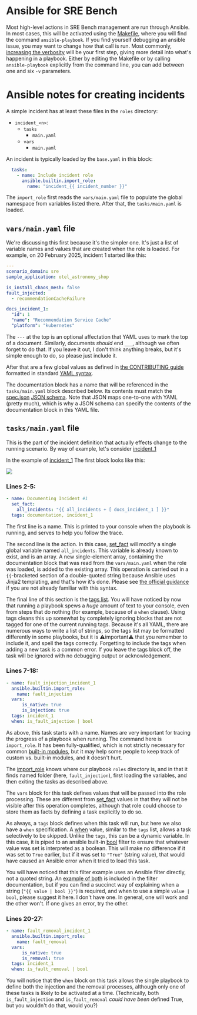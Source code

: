 # Ansible for SRE Bench

Most high-level actions in SRE Bench management are run through Ansible.
In most cases, this will be activated using the [Makefile](../Makefile),
where you will find the command `ansible-playbook`.
If you find yourself debugging an ansible issue, you may want to change how that call is run.
Most commonly, [increasing the verbosity](https://docs.ansible.com/ansible/latest/cli/ansible-playbook.html#cmdoption-ansible-playbook-v)
will be your first step, giving more detail into what's happening in a playbook.
Either by editing the Makefile or by calling `ansible-playbook` explicitly from the command line,
you can add between one and six `-v` parameters.

# Ansible notes for creating incidents

A simple incident has at least these files in the `roles` directory:
* `incident_<n>`:
    * `tasks`
        * `main.yaml`
    * `vars`
        * `main.yaml`

An incident is typically loaded by the `base.yaml` in this block:
```yaml
  tasks:
    - name: Include incident role
      ansible.builtin.import_role:
        name: "incident_{{ incident_number }}"
```

The `import_role` first reads the `vars/main.yaml` file to populate the global namespace from variables listed there.
After that, the `tasks/main.yaml` is loaded.

## `vars/main.yaml` file

We're discussing this first because it's the simpler one.  It's just a list of variable names and values that are created when the role is loaded.
For example, on 20 February 2025, incident 1 started like this:
```yaml
---
scenario_domain: sre
sample_application: otel_astronomy_shop

is_install_chaos_mesh: false
fault_injected:
  - recommendationCacheFailure

docs_incident_1:
  "id": 1
  "name": "Recommendation Service Cache"
  "platform": "kubernetes"
```

The `---` at the top is an optional affectation that YAML uses to mark the top of a document.
Similarly, documents *should* end `___`, although we often forget to do that.
If you leave it out, I don't think anything breaks, but it's simple enough to do, so please just include it.

After that are a few global values as defined in [the CONTRIBUTING guide](../../../CONTRIBUTING.md)
formatted in standard [YAML syntax](https://docs.ansible.com/ansible/latest/reference_appendices/YAMLSyntax.html).

The documentation block has a name that will be referenced in the `tasks/main.yaml` block described below.
Its contents must match the [spec.json](../roles/incidents/files/schemas/spec.json)
[JSON schema](https://json-schema.org/overview/what-is-jsonschema).  Note that JSON maps one-to-one with YAML
(pretty much), which is why a JSON schema can specify the contents of the documentation block in this YAML file.

## `tasks/main.yaml` file

This is the part of the incident definition that actually effects change to the running scenario.
By way of example, let's consider [incident_1](../roles/incidents/files/specs/incident_1.yaml)

In the example of [incident_1](../roles/incidents/tasks/main.yaml) The first block looks like this:

<img src="incident_1_tasks_21feb2025.png" />

### Lines 2-5:
```yaml
- name: Documenting Incident #1
  set_fact:
    all_incidents: "{{ all_incidents + [ docs_incident_1 ] }}"
  tags: documentation, incident_1
```

The first line is a name.  This is printed to your console when the playbook is running, and serves to help you follow the trace.

The second line is the action.  In this case, [set_fact](https://docs.ansible.com/ansible/latest/collections/ansible/builtin/set_fact_module.html)
will modify a single global variable named `all_incidents`.  This variable is already known to exist, and is an array.
A new single-element array, containing the documentation block that was read from the `vars/main.yaml` when the role was loaded,
is added to the existing array.  This operation is carried out in a `{{`-bracketed section of a double-quoted string because
Ansible uses Jinja2 templating, and that's how it's done.  Please see [the official guidance](https://docs.ansible.com/ansible/latest/playbook_guide/playbooks_variables.html#using-variables)
if you are not already familiar with this syntax.

The final line of this section is the [tags list](https://docs.ansible.com/ansible/latest/playbook_guide/playbooks_tags.html).
You will have noticed by now that running a playbook spews a *huge* amount of text to your console, even from steps that do nothing (for example, because of a `when` clause).
Using tags cleans this up somewhat by completely ignoring blocks that are not tagged for one of the current running tags.
Because it's all YAML, there are numerous ways to write a list of strings, so the tags list may be formatted differently in some playbooks,
but it is :warning:important:warning: that you remember to include it, and spell the tags correctly.
Forgetting to include the tags when adding a new task is a common error.
<span title="When you make this mistake (and you will), remember that I told you so.">
If you leave the tags block off, the task will be ignored with no debugging output or acknowledgement.
</span>

### Lines 7-18:
```yaml
- name: fault_injection_incident_1
  ansible.builtin.import_role:
    name: fault_injection
  vars:
      is_native: true
      is_injection: true
  tags: incident_1
  when: is_fault_injection | bool
```

As above, this task starts with a name.  Names are very important for tracing the progress of a playbook when running.
The command here is `import_role`.  It has been fully-qualified, which is not strictly necessary for common
[built-in modules](https://docs.ansible.com/ansible/latest/collections/ansible/builtin/index.html),
but it may help some people to keep track of custom vs. built-in modules, and it doesn't hurt.

The [import_role](https://docs.ansible.com/ansible/latest/collections/ansible/builtin/import_role_module.html) knows where our playbook `roles` directory is,
and in that it finds named folder (here, `fault_injection`), first loading the variables, and then exiting the tasks as described above.

The `vars` block for this task defines values that will be passed into the role processing.
These are different from [set_fact](https://docs.ansible.com/ansible/latest/collections/ansible/builtin/set_fact_module.html)
values in that they will not be visible after this operation completes, although that role could choose to
store them as facts by defining a task explicitly to do so.

As always, a `tags` block defines when this task will run, but here we also have a `when` specification.
A [when](https://docs.ansible.com/ansible/latest/playbook_guide/playbooks_conditionals.html#basic-conditionals-with-when) value,
similar to the `tags` list, allows a task selectively to be skipped.  Unlike the `tags`, this can be a dynamic variable.
In this case, it is piped to an ansible built-in [bool](https://docs.ansible.com/ansible/latest/collections/ansible/builtin/bool_filter.html)
filter to ensure that whatever value was set is interpreted as a boolean.  This will make no difference if it was set to `True` earlier, but
if it was set to `"True"` (string value), that would have caused an Ansible error when it tried to load this task.

You will have noticed that this filter example uses an Ansible filter directly, not a quoted string.
An [example of both](https://docs.ansible.com/ansible/latest/collections/ansible/builtin/bool_filter.html#examples) is included in the filter documentation,
but if you can find a succinct way of explaining when a string (`"{{ value | bool }}"`) is required, and when to use a simple `value | bool`, please suggest it here.  I don't have one.
In general, one will work and the other won't.  If one gives an error, try the other.

### Lines 20-27:
```yaml
- name: fault_removal_incident_1
  ansible.builtin.import_role:
    name: fault_removal
  vars:
      is_native: true
      is_removal: true
  tags: incident_1
  when: is_fault_removal | bool
```

You will notice that the `when` block on this task allows the single playbook to define both the injection and the removal processes, although
only one of these tasks is likely to be activated at a time.
(Technically, both `is_fault_injection` and `is_fault_removal` *could have been* defined True, but you wouldn't do that, would you?)
